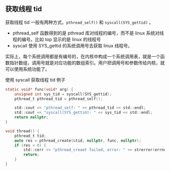## 获取线程 tid

获取线程 tid 一般有两种方式，`pthread_self()` 和 `syscall(SYS_gettid)` 。

- pthread_self 函数得到的是 pthread 库对线程的编号，而不是 linux 系统对线程的编号。比如 top 显示的是 linux 的线程号
- syscall 使用 SYS_gettid 的系统调用号去获取 linux 线程号。

实际上，每个系统调用都是有编号的，在内核中构成一个系统调用表，就是一个函数指针数组，调用号就是对应功能的数组索引。用户把调用号和参数传给内核，就可以使用系统功能了。

使用 syscall 获取线程 tid 例子

```c
static void* func(void* arg) {
    unsigned int sys_tid = syscall(SYS_gettid);
    pthread_t pthread_tid = pthread_self();

    std::cout << "pthread_self: " << pthread_tid << std::endl;
    std::cout << "syscall(SYS_gettid): " << sys_tid << std::endl;
    return nullptr;
}

void thread() {
    pthread_t tid;
    auto res = pthread_create(&tid, nullptr, func, nullptr);
    if (res < 0) {
        std::cerr << "pthread_creaet failed, error: " << strerror(errno) << std::endl;
        return;
    }
}
```

